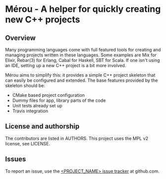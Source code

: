 # Mérou - A helper for quickly creating new C++ projects

## Overview

Many programming languages come with full featured tools for creating and managing projects written in these languages.
Some examples are Mix for Elixir, Rebar(3) for Erlang, Cabal for Haskell, SBT for Scala.
If one isn't using an IDE, setting up a new C++ project is a bit more involved.

Mérou aims to simplify this: it provides a simple C++ project skeleton that can easily be configured and extended.
The base features provided by the skeleton should be:

+ CMake based project configuration
+ Dummy files for app, library parts of the code
+ Unit tests already set up
+ Travis integration

## License and authorship

The contributors are listed in AUTHORS. This project uses the MPL v2 license, see LICENSE.

## Issues

To report an issue, use the [<PROJECT_NAME> issue tracker](https://github.com/radupopescu/merou/issues) at github.com.

